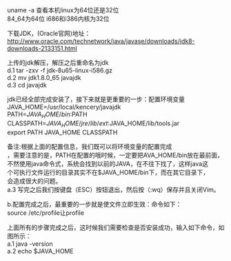 uname -a 查看本机linux为64位还是32位  
84_64为64位 i686和i386内核为32位  

下载JDK，(Oracle官网)地址：http://www.oracle.com/technetwork/java/javase/downloads/jdk8-downloads-2133151.html  

上传的jdk解压，解压之后重命名为jdk  
d.1 tar -zxv -f  jdk-8u65-linux-i586.gz  
d.2 mv jdk1.8.0_65  javajdk  
d.3 cd javajdk  

jdk已经全部完成安装了，接下来就是更重要的一步：配置环境变量  
JAVA_HOME=/usr/local/kencery/javajdk  
PATH=$JAVA_HOME/bin:$PATH  
CLASSPATH=$JAVA_HOME/jre/lib/ext:$JAVA_HOME/lib/tools.jar  
export PATH JAVA_HOME CLASSPATH  

备注:根据上面的配置信息，我们既可以将环境变量的配置完成  
，需要注意的是，PATH在配置的哦时候，一定要把AVA_HOME/bin放在最前面，  
不然使用java命令式，系统会找到以前的JAVA，在不往下找了，这样java这  
个可执行文件运行的目录其实不在$JAVA_HOME/bin下，而在其它目录下，  
会造成很大的问题。  
a.3 写完之后我们按键盘（ESC）按钮退出，然后按（:wq）保存并且关闭Vim。  

b.配置完成之后，最重要的一步就是使文件立即生效：命令如下：  
source /etc/profile让profile  

上面所有的步骤完成之后，这时候我们需要检查是否安装成功，输入如下命令，如图所示：  
a.1 java -version  
a.2 echo $JAVA_HOME  
